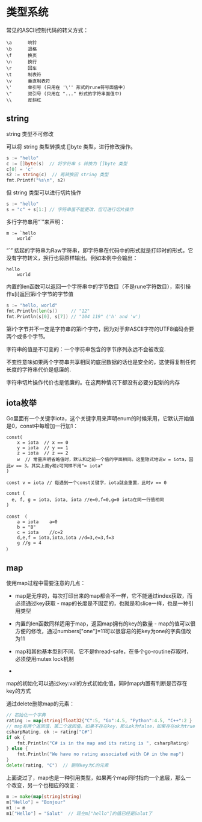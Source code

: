 # 类型系统


常见的ASCII控制代码的转义方式：
```
\a      响铃
\b      退格
\f      换页
\n      换行
\r      回车
\t      制表符
\v      垂直制表符
\'      单引号 (只用在 '\'' 形式的rune符号面值中)
\"      双引号 (只用在 "..." 形式的字符串面值中)
\\      反斜杠
```
## string
string 类型不可修改

可以将 string 类型转换成 []byte 类型，进行修改操作。
```go
s := "hello"
c := []byte(s)  // 将字符串 s 转换为 []byte 类型
c[0] = 'c'
s2 := string(c)  // 再转换回 string 类型
fmt.Printf("%s\n", s2)

```

但 string 类型可以进行切片操作

```go
s := "hello"
s = "c" + s[1:] // 字符串虽不能更改，但可进行切片操作
```

多行字符串用“`”来声明：
```
m := `hello
    world`
```
“`” 括起的字符串为Raw字符串，即字符串在代码中的形式就是打印时的形式，它没有字符转义，换行也将原样输出。例如本例中会输出：
```
hello
    world
```

内置的len函数可以返回一个字符串中的字节数目（不是rune字符数目），索引操作s[i]返回第i个字节的字节值
```go
s := "hello, world"
fmt.Println(len(s))     // "12"
fmt.Println(s[0], s[7]) // "104 119" ('h' and 'w')
```
第i个字节并不一定是字符串的第i个字符，因为对于非ASCII字符的UTF8编码会要两个或多个字节。

字符串的值是不可变的：一个字符串包含的字节序列永远不会被改变.

不变性意味如果两个字符串共享相同的底层数据的话也是安全的，这使得复制任何长度的字符串代价是低廉的.

字符串切片操作代价也是低廉的。在这两种情况下都没有必要分配新的内存





## iota枚举
Go里面有一个关键字iota，这个关键字用来声明enum的时候采用，它默认开始值是0，const中每增加一行加1：
```
const(
    x = iota  // x == 0
    y = iota  // y == 1
    z = iota  // z == 2
    w  // 常量声明省略值时，默认和之前一个值的字面相同。这里隐式地说w = iota，因此w == 3。其实上面y和z可同样不用"= iota"
)

const v = iota // 每遇到一个const关键字，iota就会重置，此时v == 0

const ( 
  e, f, g = iota, iota, iota //e=0,f=0,g=0 iota在同一行值相同
)

const （
    a = iota    a=0
    b = "B"
    c = iota    //c=2
    d,e,f = iota,iota,iota //d=3,e=3,f=3
    g //g = 4
）
```

## map
使用map过程中需要注意的几点： 
- map是无序的，每次打印出来的map都会不一样，它不能通过index获取，而必须通过key获取 - map的长度是不固定的，也就是和slice一样，也是一种引用类型 

- 内置的len函数同样适用于map，返回map拥有的key的数量 - map的值可以很方便的修改，通过numbers["one"]=11可以很容易的把key为one的字典值改为11 
- map和其他基本型别不同，它不是thread-safe，在多个go-routine存取时，必须使用mutex lock机制
- 
map的初始化可以通过key:val的方式初始化值，同时map内置有判断是否存在key的方式

通过delete删除map的元素：

```go
// 初始化一个字典
rating := map[string]float32{"C":5, "Go":4.5, "Python":4.5, "C++":2 }
// map有两个返回值，第二个返回值，如果不存在key，那么ok为false，如果存在ok为true
csharpRating, ok := rating["C#"]
if ok {
    fmt.Println("C# is in the map and its rating is ", csharpRating)
} else {
    fmt.Println("We have no rating associated with C# in the map")
}
delete(rating, "C")  // 删除key为C的元素
```
上面说过了，map也是一种引用类型，如果两个map同时指向一个底层，那么一个改变，另一个也相应的改变：

```go
m := make(map[string]string)    
m["Hello"] = "Bonjour"
m1 := m
m1["Hello"] = "Salut"  // 现在m["hello"]的值已经是Salut了
```